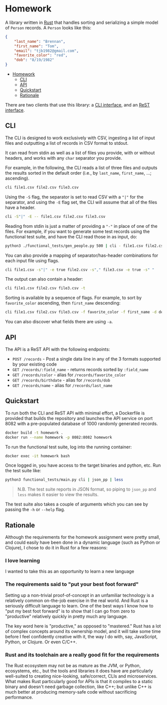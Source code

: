 # Homework

A library written in [Rust](https://www.rust-lang.org/) that handles sorting and serializing a simple model of `Person` records. A `Person` looks like this:

```json
{
    "last_name": "Brennan",
    "first_name": "Tom",
    "email": "tjb1982@gmail.com",
    "favorite_color": "red",
    "dob": "8/19/1982"
}
```

- [Homework](#homework)
  * [CLI](#cli)
  * [API](#api)
  * [Quickstart](#quickstart)
  * [Rationale](#rationale)


There are two clients that use this library: a [CLI interface](src/bin/cli.rs), and an [ReST interface](src/bin/api).

## CLI

The CLI is designed to work exclusively with CSV, ingesting a list of input files and outputting a list of records in CSV format to stdout.

It can read from stdin as well as a list of files you provide, with or without headers, and works with any `char` separator you provide.

For example, in the following, the CLI reads a list of three files and outputs the results sorted in the default order (i.e., by `last_name`, `first_name`, ...; ascending).

```bash
cli file1.csv file2.csv file3.csv
```

Using the `-S` flag, the separator is set to read CSV with a `"|"` for the separator, and using the `-E` flag set, the CLI will assume that all of the files have a header.

```bash
cli -S"|" -E -- file1.csv file2.csv file3.csv
```

Reading from stdin is just a matter of providing a `"-"` in place of one of the files. For example, if you want to generate some test records using the functional test suite, and have the CLI read those in as input, do:

```bash
python3 ./functional_tests/gen_people.py 500 | cli - file1.csv file2.csv file3.csv
```

You can also provide a mapping of separator/has-header combinations for each input file using flags.

```bash
cli file1.csv -s"|" -e true file2.csv -s"," file3.csv -e true -s" "
```

The output can also contain a header:

```bash
cli file1.csv file2.csv file3.csv -t
```

Sorting is available by a sequence of flags. For example, to sort by `favorite_color` ascending, then `first_name` descending:

```bash
cli file1.csv file2.csv file3.csv -f favorite_color -f first_name -d desc
```

You can also discover what fields there are using `-a`.

## API

The API is a ReST API with the following endpoints:

- `POST /records` - Post a single data line in any of the 3 formats supported by your existing code
- `GET /records/:field_name` - returns records sorted by `:field_name`
- `GET /records/color` - alias for `/records/favorite_color`
- `GET /records/birthdate` - alias for `/records/dob`
- `GET /records/name` - alias for `/records/last_name`


## Quickstart

To run both the CLI and ReST API with minimal effort, a Dockerfile is provided that builds the repository and launches the API service on port 8082 with a pre-populated database of 1000 randomly generated records.

```bash
docker build -t homework .
docker run --name homework -p 8082:8082 homework
```

To run the functional test suite, log into the running container:

```bash
docker exec -it homework bash
```

Once logged in, you have access to the target binaries and python, etc. Run the test suite like:

```bash
python3 functional_tests/main.py cli | json_pp | less
```

> N.B. The test suite reports in JSON format, so piping to `json_pp` and `less` makes it easier to view the results.

The test suite also takes a couple of arguments which you can see by passing the `-h` or `--help` flag.

## Rationale

Although the requirements for the homework assignment were pretty small, and could easily have been done in a dynamic language (such as Python or Clojure), I chose to do it in Rust for a few reasons:

### I love learning

I wanted to take this as an opportunity to learn a new language

### The requirements said to "put your best foot forward"

Setting up a non-trivial proof-of-concept in an unfamiliar technology is a relatively common on-the-job exercise in the real world. And Rust is a seriously difficult language to learn. One of the best ways I know how to "put my best foot forward" is to show that I can go from zero to "productive" relatively quickly in pretty much any language.

The key word here is "productive," as opposed to "mastered." Rust has a lot of complex concepts around its ownership model, and it will take some time before I feel confidently creative with it, the way I do with, say, JavaScript, Python, or Clojure. Or even C/C++.

### Rust and its toolchain are a really good fit for the requirements

The Rust ecosystem may not be as mature as the JVM, or Python, ecosystems, etc., but the tools and libraries it does have are particularly well-suited to creating nice-looking, safe/correct, CLIs and microservices. What makes Rust particularly good for APIs is that it compiles to a static binary and doesn't need garbage collection, like C++; but unlike C++ is much better at producing memory-safe code without sacrificing performance.
